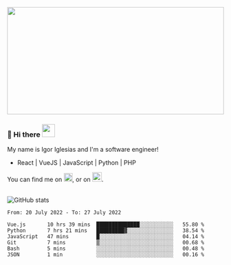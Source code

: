 <img src="https://c.tenor.com/KjVxfRrrncUAAAAd/matrix.gif" width="100%" height="250px">

### 🔭 Hi there <img src="https://raw.githubusercontent.com/MartinHeinz/MartinHeinz/master/wave.gif" width="30px">


My name is Igor Iglesias and I'm a software engineer!
<br>

<ul>
  <li> React | VueJS | JavaScript | Python | PHP </li>
</ul>
You can find me on <a href="https://twitter.com/IgorIglesias5"><img src="https://i.imgur.com/JLLlB5S.png" width="20px"></a>, or on <a href="https://www.linkedin.com/in/igor-iglesias-62478428/"><img src="https://i.imgur.com/PXyIkWx.png" width="22px"></a>.

<br>
<br>

![GitHub stats](https://github-readme-stats.vercel.app/api?username=igoiglesias&show_icons=true&count_private=true&theme=chartreuse-dark&hide_title=true)

<!--START_SECTION:waka-->

```text
From: 20 July 2022 - To: 27 July 2022

Vue.js       10 hrs 39 mins  ██████████████░░░░░░░░░░░   55.80 %
Python       7 hrs 21 mins   █████████▓░░░░░░░░░░░░░░░   38.54 %
JavaScript   47 mins         █░░░░░░░░░░░░░░░░░░░░░░░░   04.14 %
Git          7 mins          ▒░░░░░░░░░░░░░░░░░░░░░░░░   00.68 %
Bash         5 mins          ░░░░░░░░░░░░░░░░░░░░░░░░░   00.48 %
JSON         1 min           ░░░░░░░░░░░░░░░░░░░░░░░░░   00.16 %
```

<!--END_SECTION:waka-->
